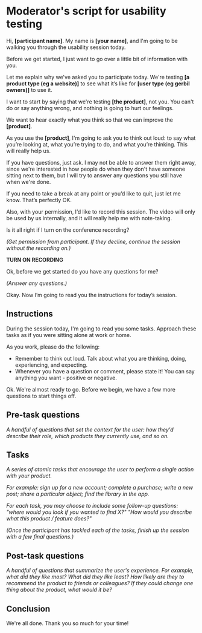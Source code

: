 # Moderator's script for usability testing

Hi, __[participant name]__. My name is __[your name]__, and I'm going to be walking you through the usability session today.

Before we get started, I just want to go over a little bit of information with you.

Let me explain why we've asked you to participate today. We're testing
__[a product type (eg a website)]__ to see what it’s like for __[user type (eg gerbil owners)]__ to use it.

I want to start by saying that we're testing __[the product]__, not you. You can't do or say anything wrong, and nothing is
going to hurt our feelings.

We want to hear exactly what you think so that we can improve the __[product]__.

As you use the __[product]__, I'm going to ask you to think out loud: to say what you’re looking at, what you’re trying to do, and what you’re thinking.  This will really help us.

If you have questions, just ask. I may not be able to answer them right away, since we're interested in how people do
when they don't have someone sitting next to them, but I will try to answer any questions you still have when we're
done.

If you need to take a break at any point or you’d like to quit, just let me know.  That’s perfectly OK.

Also, with your permission, I’d like to record this session.  The video will only be used by us internally, and it will
really help me with note-taking.

Is it all right if I turn on the conference recording?

*(Get permission from participant.  If they decline, continue the session without the recording on.)*

__TURN ON RECORDING__

Ok, before we get started do you have any questions for me?

*(Answer any questions.)*

Okay.  Now I’m going to read you the instructions for today’s session.

## Instructions

During the session today, I'm going to read you some tasks. Approach these tasks as if you were sitting alone at work or home.

As you work, please do the following:

* Remember to think out loud.  Talk about what you are thinking, doing, experiencing, and expecting.
* Whenever you have a question or comment, please state it!  You can say anything you want - positive or negative.

Ok. We're almost ready to go.  Before we begin, we have a few more questions to start things off.

## Pre-task questions

_A handful of questions that set the context for the user: how they'd describe their role, which products they
currently use, and so on._

## Tasks

_A series of atomic tasks that encourage the user to perform a single action with your product._

_For example: sign up for a new account; complete a purchase; write a new post; share a particular object; find the
library in the app._

_For each task, you may choose to include some follow-up questions: "where would you look if you wanted to find X?" "How
would you describe what this product / feature does?"_

*(Once the participant has tackled each of the tasks, finish up the session with a few final questions.)*

## Post-task questions

_A handful of questions that summarize the user's experience. For example, what did they like most? What did they
like least? How likely are they to recommend the product to friends or colleagues? If they could change one thing
about the product, what would it be?_

## Conclusion

We're all done. Thank you so much for your time!

